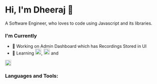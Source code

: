# Hi, I'm Dheeraj 👋
A Software Engineer, who loves to code using Javascript and its libraries.

### I'm Currently
- 🔭 Working on Admin Dashboard which has Recordings Stored in UI
- 🌱 Learning <img height="20" src="https://upload.wikimedia.org/wikipedia/commons/e/e0/React.png">, 
 <img height = "20" src = "https://upload.wikimedia.org/wikipedia/commons/6/67/NodeJS.png"> and 
 <img height = "20" src ="https://upload.wikimedia.org/wikipedia/commons/9/93/MongoDB_Logo.svg">

### Languages and Tools:
